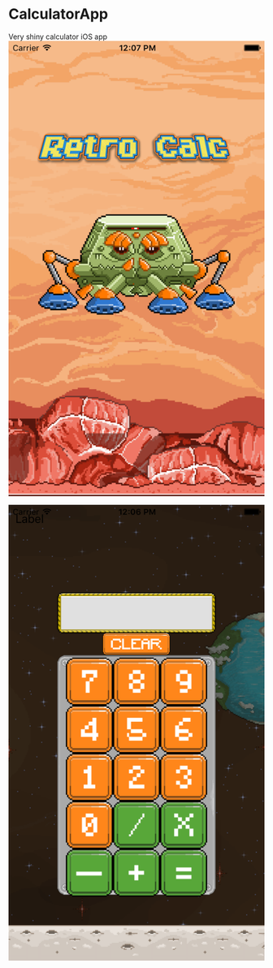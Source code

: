 # CalculatorApp
Very shiny calculator iOS app
![](https://github.com/muratcakmak/CalculatorApp/blob/master/Simulator%20Screen%20Shot%2023%20Oct%202015%2012.07.57%20pm.png?raw=true)


![](https://github.com/muratcakmak/CalculatorApp/blob/master/Simulator%20Screen%20Shot%2023%20Oct%202015%2012.06.22%20pm.png?raw=true)
